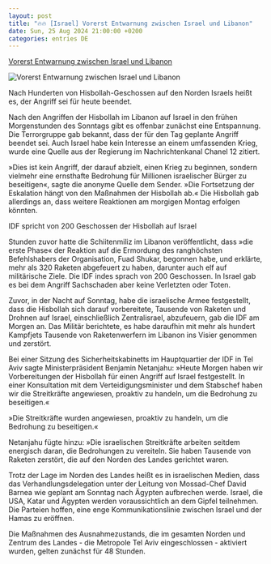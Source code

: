 ```yaml
---
layout: post
title: "🔥🔥 [Israel] Vorerst Entwarnung zwischen Israel und Libanon"
date: Sun, 25 Aug 2024 21:00:00 +0200
categories: entries DE
---
```

[Vorerst Entwarnung zwischen Israel und Libanon](https://www.juedische-allgemeine.de/israel/vorerst-entwarnung-zwischen-israel-und-libanon/)

![Vorerst Entwarnung zwischen Israel und Libanon](https://www.juedische-allgemeine.de/wp-content/uploads/2024/08/F240824AMA22-1440x720-1440x720-c-default.jpg)

Nach Hunderten von Hisbollah-Geschossen auf den Norden Israels heißt es, der Angriff sei für heute beendet.

Nach den Angriffen der Hisbollah im Libanon auf Israel in den frühen Morgenstunden des Sonntags gibt es offenbar zunächst eine Entspannung. Die Terrorgruppe gab bekannt, dass der für den Tag geplante Angriff beendet sei. Auch Israel habe kein Interesse an einem umfassenden Krieg, wurde eine Quelle aus der Regierung im Nachrichtenkanal Chanel 12 zitiert.

»Dies ist kein Angriff, der darauf abzielt, einen Krieg zu beginnen, sondern vielmehr eine ernsthafte Bedrohung für Millionen israelischer Bürger zu beseitigen«, sagte die anonyme Quelle dem Sender. »Die Fortsetzung der Eskalation hängt von den Maßnahmen der Hisbollah ab.« Die Hisbollah gab allerdings an, dass weitere Reaktionen am morgigen Montag erfolgen könnten.

IDF spricht von 200 Geschossen der Hisbollah auf Israel

Stunden zuvor hatte die Schiitenmiliz im Libanon veröffentlicht, dass »die erste Phase« der Reaktion auf die Ermordung des ranghöchsten Befehlshabers der Organisation, Fuad Shukar, begonnen habe, und erklärte, mehr als 320 Raketen abgefeuert zu haben, darunter auch elf auf militärische Ziele. Die IDF indes sprach von 200 Geschossen. In Israel gab es bei dem Angriff Sachschaden aber keine Verletzten oder Toten.

Zuvor, in der Nacht auf Sonntag, habe die israelische Armee festgestellt, dass die Hisbollah sich darauf vorbereitete, Tausende von Raketen und Drohnen auf Israel, einschließlich Zentralisrael, abzufeuern, gab die IDF am Morgen an. Das Militär berichtete, es habe daraufhin mit mehr als hundert Kampfjets Tausende von Raketenwerfern im Libanon ins Visier genommen und zerstört.

Bei einer Sitzung des Sicherheitskabinetts im Hauptquartier der IDF in Tel Aviv sagte Ministerpräsident Benjamin Netanjahu: »Heute Morgen haben wir Vorbereitungen der Hisbollah für einen Angriff auf Israel festgestellt. In einer Konsultation mit dem Verteidigungsminister und dem Stabschef haben wir die Streitkräfte angewiesen, proaktiv zu handeln, um die Bedrohung zu beseitigen.«

»Die Streitkräfte wurden angewiesen, proaktiv zu handeln, um die Bedrohung zu beseitigen.«

Netanjahu fügte hinzu: »Die israelischen Streitkräfte arbeiten seitdem energisch daran, die Bedrohungen zu vereiteln. Sie haben Tausende von Raketen zerstört, die auf den Norden des Landes gerichtet waren.

Trotz der Lage im Norden des Landes heißt es in israelischen Medien, dass das Verhandlungsdelegation unter der Leitung von Mossad-Chef David Barnea wie geplant am Sonntag nach Ägypten aufbrechen werde. Israel, die USA, Katar und Ägypten werden voraussichtlich an dem Gipfel teilnehmen. Die Parteien hoffen, eine enge Kommunikationslinie zwischen Israel und der Hamas zu eröffnen.

Die Maßnahmen des Ausnahmezustands, die im gesamten Norden und Zentrum des Landes - die Metropole Tel Aviv eingeschlossen - aktiviert wurden, gelten zunächst für 48 Stunden.

